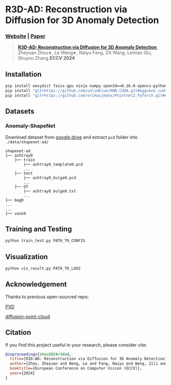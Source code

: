 # R3D-AD: Reconstruction via Diffusion for 3D Anomaly Detection
### [Website](https://zhouzheyuan.github.io/r3d-ad) | [Paper](https://arxiv.org/abs/2407.10862)
> [**R3D-AD: Reconstruction via Diffusion for 3D Anomaly Detection**](https://doi.org/10.1007/978-3-031-72764-1_6),  
> Zheyuan Zhou∗, Le Wang∗, Naiyu Fang, Zili Wang, Lemiao Qiu, Shuyou Zhang
> **ECCV 2024**

## Installation
```sh
pip install easydict faiss-gpu ninja numpy open3d==0.16.0 opencv-python-headless pyyaml scikit-learn scipy tensorboard timm torch tqdm 
pip install "git+https://github.com/unlimblue/KNN_CUDA.git#egg=knn_cuda&subdirectory=."
pip install "git+https://github.com/erikwijmans/Pointnet2_PyTorch.git#egg=pointnet2_ops&subdirectory=pointnet2_ops_lib"
```

## Datasets

### Anomaly-ShapeNet
Download dataset from [google drive](https://drive.google.com/file/d/16R8b39Os97XJOenB4bytxlV4vd_5dn0-/view?usp=sharing) and extract `pcd` folder into `./data/shapenet-ad/`
```
shapenet-ad
├── ashtray0
    ├── train
        ├── ashtray0_template0.pcd
        ...
    ├── test
        ├── ashtray0_bulge0.pcd
        ...
    ├── GT
        ├── ashtray0_bulge0.txt
        ... 
├── bag0
...
...
├── vase9
```

## Training and Testing
```bash
python train_test.py PATH_TO_CONFIG
```

## Visualization
```bash
python vis_result.py PATH_TO_LOGS
```

## Acknowledgement
Thanks to previous open-sourced repo:

[PVD](https://github.com/alexzhou907/PVD)

[diffusion-point-cloud](https://github.com/luost26/diffusion-point-cloud)

## Citation 
If you find this project useful in your research, please consider cite:

```bibtex
@inproceedings{zhou2024r3dad,
  title={R3D-AD: Reconstruction via Diffusion for 3D Anomaly Detection},
  author={Zhou, Zheyuan and Wang, Le and Fang, Naiyu and Wang, Zili and Qiu, Lemiao and Zhang, Shuyou},
  booktitle={European Conference on Computer Vision (ECCV)},
  year={2024}
}
```